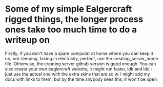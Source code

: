 # Some of my simple Ealgercraft rigged things, the longer process ones take too much time to do a writeup on
Firstly, if you don't have a spare computer at home where you can keep it on, not sleeping, taking in electricity, perfect, use the creating_server_home file.
Otherwise, the creating server github version is good enough. You can also create your own eaglercraft website, it might run faster, idk and idc i just use the actual one with the extra skins that are so w. 
I might add my docs with links to them, but by the time anybody sees this, it won't be open

